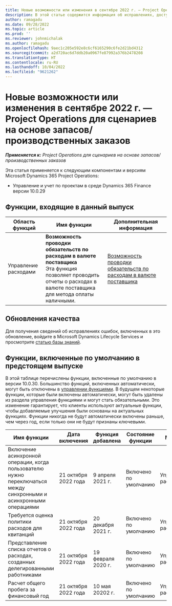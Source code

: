 ```yaml
---
title: Новые возможности или изменения в сентябре 2022 г. — Project Operations для сценариев на основе запасов/производственных заказов
description: В этой статье содержится информация об исправлениях, доступных в выпуске Microsoft Dynamics 365 Project Operations для сценариев на основе запасов/производства за сентябрь 2022 года.
author: ramagadu
ms.date: 09/28/2022
ms.topic: article
ms.prod: ''
ms.reviewer: johnmichalak
ms.author: ramagadu
ms.openlocfilehash: 9aec1c205e592e8c6cf6165290c6fe2d21bd4312
ms.sourcegitcommit: a2d720ac6d7ddb20a0967fe87992a376b2478208
ms.translationtype: HT
ms.contentlocale: ru-RU
ms.lasthandoff: 10/04/2022
ms.locfileid: "9621262"
---
```

# <a name="whats-new-or-changed-in-project-operations-september-2022-for-stockedproduction-based-scenarios"></a>Новые возможности или изменения в сентябре 2022 г. — Project Operations для сценариев на основе запасов/производственных заказов

_**Применяется к:** Project Operations для сценариев на основе запасов/производственных заказов_

Эта статья применяется к следующим компонентам и версиям Microsoft Dynamics 365 Project Operations:

- Управление и учет по проектам в среде Dynamics 365 Finance версии 10.0.29

## <a name="features-included-in-this-release"></a>Функции, входящие в данный выпуск

| Область функций | Имя функции | Дополнительная информация |
| --- | --- | --- |
| Управление расходами | **Возможность проводки обязательств по расходам в валюте поставщика**<br>Эта функция позволяет проводить отчеты о расходах в валюте поставщика для метода оплаты наличными. | [Возможность проводки обязательств по расходам в валюте поставщика](/dynamics365/project-operations/expense/posting-expense-reports#enable-the-ability-to-post-expense-liability-in-vendor-currency-for-cash-payment-method-feature) |

## <a name="quality-updates"></a>Обновления качества

Для получения сведений об исправлениях ошибок, включенных в это обновление, войдите в Microsoft Dynamics Lifecycle Services и просмотрите [статью базы знаний](https://fix.lcs.dynamics.com/Issue/Details?bugId=726559).

## <a name="features-turned-on-by-default-in-upcoming-release"></a>Функции, включенные по умолчанию в предстоящем выпуске

В этой таблице перечислены функции, включенные по умолчанию в версии 10.0.30. Большинство функций, включенных автоматически, могут быть отключены в [управлении функциями](/dynamics365/fin-ops-core/fin-ops/get-started/feature-management/feature-management-overview). В будущем некоторые функции, которые были включены автоматически, могут быть удалены из раздела управления функциями и могут стать обязательными. Это изменение гарантирует, что клиенты используют актуальные функции, чтобы добавляемые улучшения были основаны на актуальных функциях. Функции никогда не будут автоматически включены раньше, чем через год, если только они не будут признаны ключевыми.

| Имя функции | Дата включения | Функция добавлена | Состояние функции | Модуль |
| --- | --- | --- |--- |--- |
| Включение асинхронной операции, когда пользователю нужно переключаться между синхронными и асинхронными операциями | 21 октября 2022 года | 9 апреля 2021 г. | Включено по умолчанию | Управление расходами |
| Требуется оценка политики расходов для квитанций | 21 октября 2022 года | 20 декабря 2021 г. | Включено по умолчанию | Управление расходами |
| Представление списка отчетов о расходах, созданных делегированными работниками | 21 октября 2022 года | 19 февраля 2020 г. | Включено по умолчанию | Управление расходами |
| Расчет общего пробега за финансовый год | 21 октября 2022 года | 10 мая 20202 г. | Включено по умолчанию | Управление расходами |
